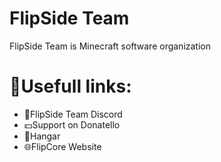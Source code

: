 # FlipSide Team

FlipSide Team is Minecraft software organization

# 🔗Usefull links:
- 💬FlipSide Team Discord
- 💵Support on Donatello
- 📃Hangar
- 🌐FlipCore Website
